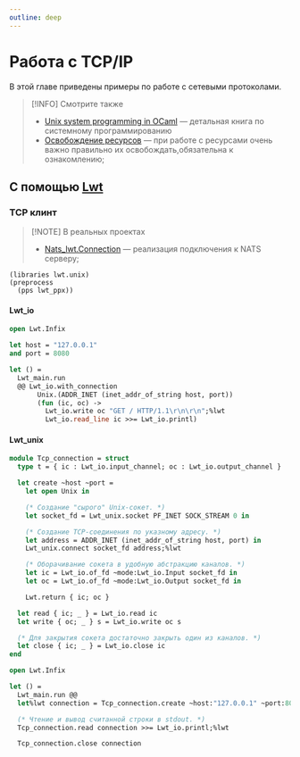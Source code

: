 ```yaml
---
outline: deep
---
```


# Работа с TCP/IP

В этой главе приведены примеры по работе с сетевыми протоколами.

> [!INFO] Смотрите также
> - [Unix system programming in OCaml](https://ocaml.github.io/ocamlunix/) &mdash; детальная книга по системному программированию
> - [Освобождение ресурсов](../recipes/dispose-resources.md) &mdash; при работе с ресурсами очень важно правильно их освобождать,обязательна к ознакомлению;

## С помощью [Lwt](../libraries/concurrency/lwt.md)

### TCP клинт

> [!NOTE] В реальных проектах 
> - [Nats_lwt.Connection](https://github.com/romanchechyotkin/nats.ocaml/blob/main/lwt/connection.ml) &mdash; реализация подключения к NATS серверу;


```Dune
(libraries lwt.unix)
(preprocess
  (pps lwt_ppx))
```

#### Lwt_io

```ocaml
open Lwt.Infix

let host = "127.0.0.1"
and port = 8080

let () =
  Lwt_main.run
  @@ Lwt_io.with_connection
       Unix.(ADDR_INET (inet_addr_of_string host, port))
       (fun (ic, oc) ->
         Lwt_io.write oc "GET / HTTP/1.1\r\n\r\n";%lwt
         Lwt_io.read_line ic >>= Lwt_io.printl)
```

#### Lwt_unix

```ocaml
module Tcp_connection = struct
  type t = { ic : Lwt_io.input_channel; oc : Lwt_io.output_channel }

  let create ~host ~port =
    let open Unix in

    (* Создание "сырого" Unix-сокет. *)
    let socket_fd = Lwt_unix.socket PF_INET SOCK_STREAM 0 in

    (* Создание TCP-соединения по указному адресу. *)
    let address = ADDR_INET (inet_addr_of_string host, port) in
    Lwt_unix.connect socket_fd address;%lwt

    (* Оборачивание сокета в удобную абстракцию каналов. *)
    let ic = Lwt_io.of_fd ~mode:Lwt_io.Input socket_fd in
    let oc = Lwt_io.of_fd ~mode:Lwt_io.Output socket_fd in

    Lwt.return { ic; oc }

  let read { ic; _ } = Lwt_io.read ic
  let write { oc; _ } s = Lwt_io.write oc s

  (* Для закрытия сокета достаточно закрыть один из каналов. *)
  let close { ic; _ } = Lwt_io.close ic
end

```

```ocaml
open Lwt.Infix

let () =
  Lwt_main.run @@
  let%lwt connection = Tcp_connection.create ~host:"127.0.0.1" ~port:8080 in

  (* Чтение и вывод считанной строки в stdout. *)
  Tcp_connection.read connection >>= Lwt_io.printl;%lwt

  Tcp_connection.close connection
```

